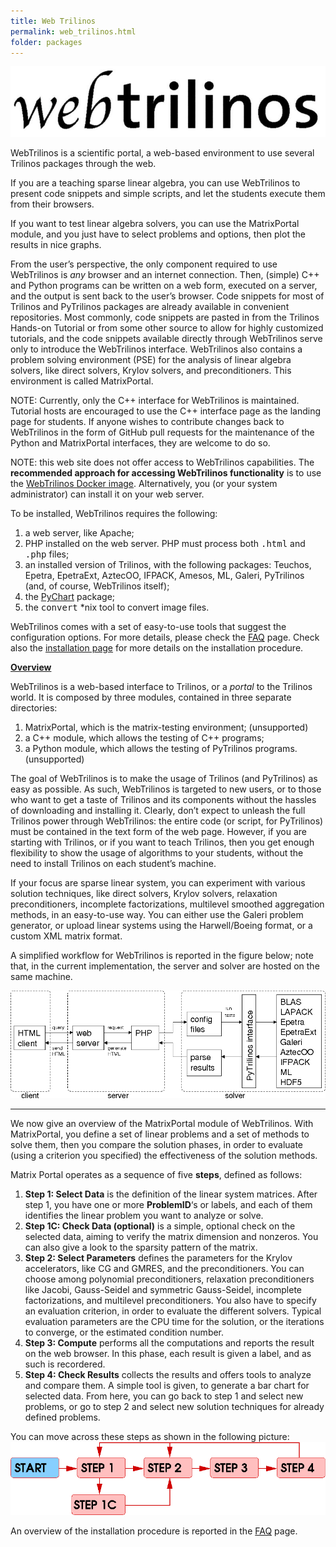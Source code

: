 ```yaml
---
title: Web Trilinos
permalink: web_trilinos.html
folder: packages
---
```


![WebTrilinos Logo](images/webtrilinos_logo.jpg)

WebTrilinos is a scientific portal, a web-based environment to use several Trilinos packages through the web.

If you are a teaching sparse linear algebra, you can use WebTrilinos to present code snippets and simple scripts, and let the students execute them from their browsers.

If you want to test linear algebra solvers, you can use the MatrixPortal module, and you just have to select problems and options, then plot the results in nice graphs.

From the user’s perspective, the only component required to use WebTrilinos is _any_ browser and an internet connection. Then, (simple) C++ and Python programs can be written on a web form, executed on a server, and the output is sent back to the user’s browser. Code snippets for most of Trilinos and PyTrilinos packages are already available in convenient repositories. Most commonly, code snippets are pasted in from the Trilinos Hands-on Tutorial or from some other source to allow for highly customized tutorials, and the code snippets available directly through WebTrilinos serve only to introduce the WebTrilinos interface. WebTrilinos also contains a problem solving environment (PSE) for the analysis of linear algebra solvers, like direct solvers, Krylov solvers, and preconditioners. This environment is called MatrixPortal.

NOTE: Currently, only the C++ interface for WebTrilinos is maintained. Tutorial hosts are encouraged to use the C++ interface page as the landing page for students. If anyone wishes to contribute changes back to WebTrilinos in the form of GitHub pull requests for the maintenance of the Python and MatrixPortal interfaces, they are welcome to do so.

NOTE: this web site does not offer access to WebTrilinos capabilities. The **recommended approach for accessing WebTrilinos functionality** is to use the [WebTrilinos Docker image](web_trilinos_docker_image.html). Alternatively, you (or your system administrator) can install it on your web server.

To be installed, WebTrilinos requires the following:

1.  a web server, like Apache;
2.  PHP installed on the web server. PHP must process both <tt>.html</tt> and <tt>.php</tt> files;
3.  an installed version of Trilinos, with the following packages: Teuchos, Epetra, EpetraExt, AztecOO, IFPACK, Amesos, ML, Galeri, PyTrilinos (and, of course, WebTrilinos itself);
4.  the [PyChart](http://home.gna.org/pychart/) package;
5.  the <tt>convert</tt> *nix tool to convert image files.

WebTrilinos comes with a set of easy-to-use tools that suggest the configuration options. For more details, please check the [FAQ](webtrilinos_faq.html) page. Check also the [installation page](webtrilinos_install.html) for more details on the installation procedure.

<span style="text-decoration: underline;">**Overview**</span>

WebTrilinos is a web-based interface to Trilinos, or a _portal_ to the Trilinos world. It is composed by three modules, contained in three separate directories:

1.  MatrixPortal, which is the matrix-testing environment; (unsupported)
2.  a C++ module, which allows the testing of C++ programs;
3.  a Python module, which allows the testing of PyTrilinos programs. (unsupported)

The goal of WebTrilinos is to make the usage of Trilinos (and PyTrilinos) as easy as possible. As such, WebTrilinos is targeted to new users, or to those who want to get a taste of Trilinos and its components without the hassles of downloading and installing it. Clearly, don’t expect to unleash the full Trilinos power through WebTrilinos: the entire code (or script, for PyTrilinos) must be contained in the text form of the web page. However, if you are starting with Trilinos, or if you want to teach Trilinos, then you get enough flexibility to show the usage of algorithms to your students, without the need to install Trilinos on each student’s machine.

If your focus are sparse linear system, you can experiment with various solution techniques, like direct solvers, Krylov solvers, relaxation preconditioners, incomplete factorizations, multilevel smoothed aggregation methods, in an easy-to-use way. You can either use the Galeri problem generator, or upload linear systems using the Harwell/Boeing format, or a custom XML matrix format.

A simplified workflow for WebTrilinos is reported in the figure below; note that, in the current implementation, the server and solver are hosted on the same machine.

![](images/diagram.png)

* * *

We now give an overview of the MatrixPortal module of WebTrilinos. With MatrixPortal, you define a set of linear problems and a set of methods to solve them, then you compare the solution phases, in order to evaluate (using a criterion you specified) the effectiveness of the solution methods.

Matrix Portal operates as a sequence of five **steps**, defined as follows:

1.  **Step 1: Select Data** is the definition of the linear system matrices. After step 1, you have one or more **ProblemID**‘s or labels, and each of them identifies the linear problem you want to analyze or solve.
2.  **Step 1C: Check Data (optional)** is a simple, optional check on the selected data, aiming to verify the matrix dimension and nonzeros. You can also give a look to the sparsity pattern of the matrix.
3.  **Step 2: Select Parameters** defines the parameters for the Krylov accelerators, like CG and GMRES, and the preconditioners. You can choose among polynomial preconditioners, relaxation preconditioners like Jacobi, Gauss-Seidel and symmetric Gauss-Seidel, incomplete factorizations, and multilevel preconditioners. You also have to specify an evaluation criterion, in order to evaluate the different solvers. Typical evaluation parameters are the CPU time for the solution, or the iterations to converge, or the estimated condition number.
4.  **Step 3: Compute** performs all the computations and reports the result on the web browser. In this phase, each result is given a label, and as such is recordered.
5.  **Step 4: Check Results** collects the results and offers tools to analyze and compare them. A simple tool is given, to generate a bar chart for selected data. From here, you can go back to step 1 and select new problems, or go to step 2 and select new solution techniques for already defined problems.

You can move across these steps as shown in the following picture:  
[![](images/workflow.png)](http://trilinos.sandia.gov/packages/webtrilinos/step1.html)

An overview of the installation procedure is reported in the [FAQ](/webtrilinos_faq.html) page.